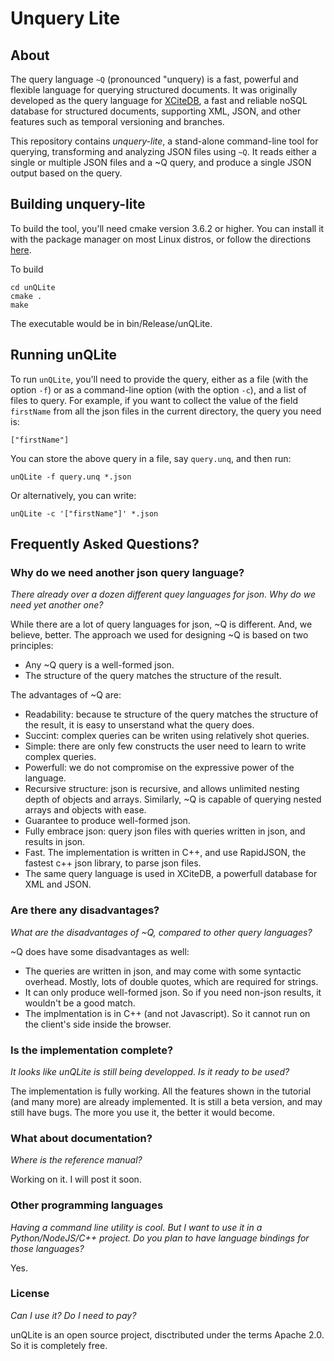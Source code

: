 # Unquery Lite

## About

The query language `~Q` (pronounced "unquery) is a fast, powerful and flexible language for querying structured documents. It was originally developed as the query language for [XCiteDB](http://www.xcitedb.com), a fast and reliable noSQL database for structured documents, supporting XML, JSON, and other features such as temporal versioning and branches. 

This repository contains *unquery-lite*, a stand-alone command-line tool for querying, transforming and analyzing JSON files using `~Q`. It reads either a single or multiple JSON files and a ~Q query, and produce a single JSON output based on the query.

## Building unquery-lite

To build the tool, you'll need cmake version 3.6.2 or higher. You can install it with the package manager on most Linux distros, or follow the directions [here](https://cmake.org/install/).

To build
```shell
cd unQLite
cmake .
make
```

The executable would be in bin/Release/unQLite.

## Running unQLite

To run `unQLite`, you'll need to provide the query, either as a file (with the option `-f`) or as a command-line option (with the option `-c`), and a list of files to query. For example, if you want to collect the value of the field `firstName` from all the json files in the current directory, the query you need is:
```
["firstName"]
```

You can store the above query in a file, say `query.unq`, and then run:
```
unQLite -f query.unq *.json
```

Or alternatively, you can write:
```
unQLite -c '["firstName"]' *.json
```

## Frequently Asked Questions?

### Why do we need another json query language?

*There already over a dozen different quey languages for json. Why do we need yet another one?*

While there are a lot of query languages for json, ~Q is different. And, we believe, better. The approach we used for designing ~Q is based on two principles:
* Any ~Q query is a well-formed json.
* The structure of the query matches the structure of the result.

The advantages of ~Q are:
* Readability: because te structure of the query matches the structure of the result, it is easy to unserstand what the query does.
* Succint: complex queries can be writen using relatively shot queries.
* Simple: there are only few constructs the user need to learn to write complex queries.
* Powerfull: we do not compromise on the expressive power of the language. 
* Recursive structure: json is recursive, and allows unlimited nesting depth of objects and arrays. Similarly, ~Q is capable of querying nested arrays and objects with  ease.
* Guarantee to produce well-formed json.
* Fully embrace json: query json files with queries written in json, and results in json.
* Fast. The implementation is written in C++, and use RapidJSON, the fastest c++ json library, to parse json files.
* The same query language is used in XCiteDB, a powerfull database for XML and JSON.

### Are there any disadvantages?

*What are the disadvantages of ~Q, compared to other query languages?*

~Q does have some disadvantages as well:
* The queries are written in json, and may come with some syntactic overhead. Mostly, lots of double quotes, which are required for strings.
* It can only produce well-formed json. So if you need non-json results, it wouldn't be a good match.
* The implmentation is in C++ (and not Javascript). So it cannot run on the client's side inside the browser.

### Is the implementation complete?

*It looks like unQLite is still being developped. Is it ready to be used?*

The implementation is fully working. All the features shown in the tutorial (and many more) are already implemented. It is still a beta version, and may still have bugs. The more you use it, the better it would become.

### What about documentation?

*Where is the reference manual?*

Working on it. I will post it soon.

### Other programming languages

*Having a command line utility is cool. But I want to use it in a Python/NodeJS/C++ project. Do you plan to have language bindings for those languages?*

Yes.

### License

*Can I use it? Do I need to pay?*

unQLite is an open source project, disctributed under the terms Apache 2.0. So it is completely free.
